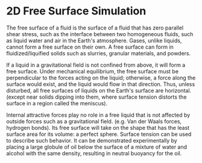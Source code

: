 # **2D Free Surface Simulation**

The free surface of a fluid is the surface of a fluid that has zero parallel shear stress, such as the interface between two homogeneous fluids, such as liquid water and air in the Earth's atmosphere. Gases, unlike liquids, cannot form a free surface on their own. A free surface can form in fluidized/liquified solids such as slurries, granular materials, and powders.

If a liquid in a gravitational field is not confined from above, it will form a free surface. Under mechanical equilibrium, the free surface must be perpendicular to the forces acting on the liquid; otherwise, a force along the surface would exist, and the liquid would flow in that direction. Thus, unless disturbed, all free surfaces of liquids on the Earth's surface are horizontal. (except near solids dipping into them, where surface tension distorts the surface in a region called the meniscus).

Internal attractive forces play no role in a free liquid that is not affected by outside forces such as a gravitational field. (e.g. Van der Waals forces, hydrogen bonds). Its free surface will take on the shape that has the least surface area for its volume: a perfect sphere. Surface tension can be used to describe such behavior. It can be demonstrated experimentally by placing a large globule of oil below the surface of a mixture of water and alcohol with the same density, resulting in neutral buoyancy for the oil.

